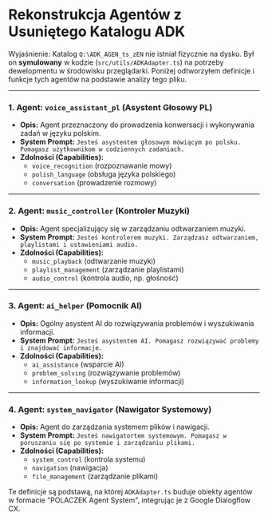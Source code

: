 # Rekonstrukcja Agentów z Usuniętego Katalogu ADK

Wyjaśnienie: Katalog `Q:\ADK_AGEN_ts_zEN` nie istniał fizycznie na dysku. Był on **symulowany** w kodzie (`src/utils/ADKAdapter.ts`) na potrzeby dewelopmentu w środowisku przeglądarki. Poniżej odtworzyłem definicje i funkcje tych agentów na podstawie analizy tego pliku.

---

### 1. Agent: `voice_assistant_pl` (Asystent Głosowy PL)

*   **Opis:** Agent przeznaczony do prowadzenia konwersacji i wykonywania zadań w języku polskim.
*   **System Prompt:** `Jesteś asystentem głosowym mówiącym po polsku. Pomagasz użytkownikom w codziennych zadaniach.`
*   **Zdolności (Capabilities):**
    *   `voice_recognition` (rozpoznawanie mowy)
    *   `polish_language` (obsługa języka polskiego)
    *   `conversation` (prowadzenie rozmowy)

---

### 2. Agent: `music_controller` (Kontroler Muzyki)

*   **Opis:** Agent specjalizujący się w zarządzaniu odtwarzaniem muzyki.
*   **System Prompt:** `Jesteś kontrolerem muzyki. Zarządzasz odtwarzaniem, playlistami i ustawieniami audio.`
*   **Zdolności (Capabilities):**
    *   `music_playback` (odtwarzanie muzyki)
    *   `playlist_management` (zarządzanie playlistami)
    *   `audio_control` (kontrola audio, np. głośność)

---

### 3. Agent: `ai_helper` (Pomocnik AI)

*   **Opis:** Ogólny asystent AI do rozwiązywania problemów i wyszukiwania informacji.
*   **System Prompt:** `Jesteś asystentem AI. Pomagasz rozwiązywać problemy i znajdować informacje.`
*   **Zdolności (Capabilities):**
    *   `ai_assistance` (wsparcie AI)
    *   `problem_solving` (rozwiązywanie problemów)
    *   `information_lookup` (wyszukiwanie informacji)

---

### 4. Agent: `system_navigator` (Nawigator Systemowy)

*   **Opis:** Agent do zarządzania systemem plików i nawigacji.
*   **System Prompt:** `Jesteś nawigatortem systemowym. Pomagasz w poruszaniu się po systemie i zarządzaniu plikami.`
*   **Zdolności (Capabilities):**
    *   `system_control` (kontrola systemu)
    *   `navigation` (nawigacja)
    *   `file_management` (zarządzanie plikami)

Te definicje są podstawą, na której `ADKAdapter.ts` buduje obiekty agentów w formacie "POLACZEK Agent System", integrując je z Google Dialogflow CX.
